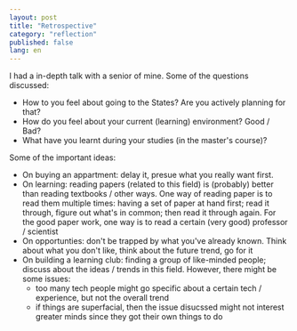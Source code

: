 ```yaml
---
layout: post
title: "Retrospective"
category: "reflection"
published: false
lang: en
---
```


I had a in-depth talk with a senior of mine. Some of the questions discussed:

- How to you feel about going to the States? Are you actively planning for that?
- How do you feel about your current (learning) environment? Good / Bad?
- What have you learnt during your studies (in the master's course)?

Some of the important ideas:

- On buying an appartment: delay it, presue what you really want first.
- On learning: reading papers (related to this field) is (probably) better than
  reading textbooks / other ways. One way of reading paper is to read them
  multiple times: having a set of paper at hand first; read it through, figure
  out what's in common; then read it through again. For the good paper work, one
  way is to read a certain (very good) professor / scientist
- On opportunties: don't be trapped by what you've already known. Think about
  what you don't like, think about the future trend, go for it
- On building a learning club: finding a group of like-minded people; discuss
  about the ideas / trends in this field. However, there might be some issues:
  - too many tech people might go specific about a certain tech / experience,
    but not the overall trend
  - if things are superfacial, then the issue disucssed might not interest
    greater minds since they got their own things to do
